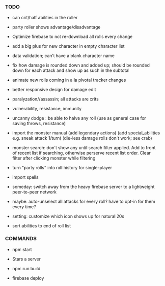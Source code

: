 
### TODO



- can crit/half abilities in the roller
- party roller shows advantage/disadvantage
- Optimize firebase to not re-download all rolls every change
- add a big plus for new character in empty character list
- data validation; can't have a blank character name
- fix how damage is rounded down and added up; should be rounded down for each attack and show up as such in the subtotal
- animate new rolls coming in a la pivotal tracker changes
- better responsive design for damage edit


- paralyzation//assassin; all attacks are crits
- vulnerability, resistance, immunity
- uncanny dodge : be able to halve any roll
  (use as general case for saving throws, resistance)



- import the monster manual
  (add legendary actions)
  (add special_abilities e.g. sneak attack 1/turn)
  (die-less damage rolls don't work; see crab)

- monster search: don't show any until search filter applied. Add to front of recent list if searching, otherwise perserve recent list order. Clear filter after clicking monster while filtering

- turn "party rolls" into roll history for single-player

- import spells




- someday: switch away from the heavy firebase server to a lightweight peer-to-peer network

- maybe: auto-unselect all attacks for every roll? have to opt-in for them every time?
- setting: customize which icon shows up for natural 20s


- sort abilities to end of roll list


### COMMANDS

- npm start
- Stars a server

- npm run build
- firebase deploy
